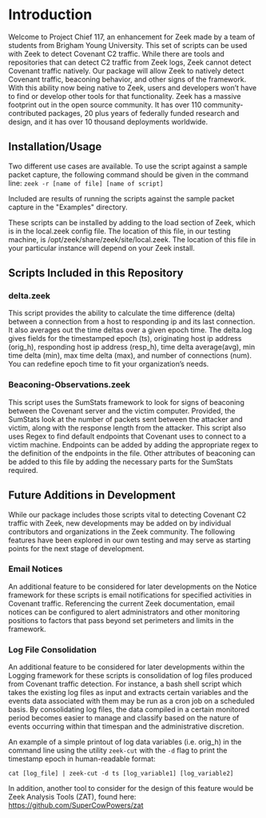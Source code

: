 <h1>Introduction</h1>

Welcome to Project Chief 117, an enhancement for Zeek made by a team of students from Brigham Young University. This set of scripts can be used with Zeek to detect Covenant C2 traffic. While there are tools and repositories that can detect C2 traffic from Zeek logs, Zeek cannot detect Covenant traffic natively. Our package will allow Zeek to natively detect Covenant traffic, beaconing behavior, and other signs of the framework. With this ability now being native to Zeek, users and developers won’t have to find or develop other tools for that functionality.
Zeek has a massive footprint out in the open source community. It has over 110 community-contributed packages, 20 plus years of federally funded research and design, and it has over 10 thousand deployments worldwide.


<h2>Installation/Usage</h2>

Two different use cases are available. To use the script against a sample packet capture, the following command should be given in the command line: 
`zeek -r [name of file] [name of script]`

Included are results of running the scripts against the sample packet capture in the "Examples" directory.



These scripts can be installed by adding to the load section of Zeek, which is in the local.zeek config file. The location of this file, in our testing machine, is /opt/zeek/share/zeek/site/local.zeek. The location of this file in your particular instance will depend on your Zeek install. 



<h2>Scripts Included in this Repository</h2>

<h3>delta.zeek</h3>

This script provides the ability to calculate the time difference (delta) between a connection from a host to responding ip and its last connection. It also averages out the time deltas over a given epoch time. The delta.log gives fields for the timestamped epoch (ts), originating host ip address (orig_h), responding host ip address (resp_h), time delta average(avg), min time delta (min), max time delta (max), and number of connections (num).
You can redefine epoch time to fit your organization’s needs.


<h3>Beaconing-Observations.zeek</h3>

This script uses the SumStats framework to look for signs of beaconing between the Covenant server and the victim computer. Provided, the SumStats look at the number of packets sent between the attacker and victim, along with the response length from the attacker. This script also uses Regex to find default endpoints that Covenant uses to connect to a victim machine. Endpoints can be added by adding the appropriate regex to the definition of the endpoints in the file. Other attributes of beaconing can be added to this file by adding the necessary parts for the SumStats required. 


<h2>Future Additions in Development</h2>

While our package includes those scripts vital to detecting Covenant C2 traffic with Zeek, new developments may be added on by individual contributors and organizations in the Zeek community. The following features have been explored in our own testing and may serve as starting points for the next stage of development.

<h3>Email Notices</h3>

An additional feature to be considered for later developments on the Notice framework for these scripts is email notifications for specified activities in Covenant traffic. Referencing the current Zeek documentation, email notices can be configured to alert administrators and other monitoring positions to factors that pass beyond set perimeters and limits in the framework.

<h3>Log File Consolidation</h3>

An additional feature to be considered for later developments within the Logging framework for these scripts is consolidation of log files produced from Covenant traffic detection. For instance, a bash shell script which takes the existing log files as input and extracts certain variables and the events data associated with them may be run as a cron job on a scheduled basis. By consolidating log files, the data compiled in a certain monitored period becomes easier to manage and classify based on the nature of events occurring within that timespan and the administrative discretion.

An example of a simple printout of log data variables (i.e. orig_h) in the command line using the utility `zeek-cut` with the `-d` flag to print the timestamp epoch in human-readable format:

`cat [log_file] | zeek-cut -d ts [log_variable1] [log_variable2]`

In addition, another tool to consider for the design of this feature would be Zeek Analysis Tools (ZAT), found here: https://github.com/SuperCowPowers/zat
